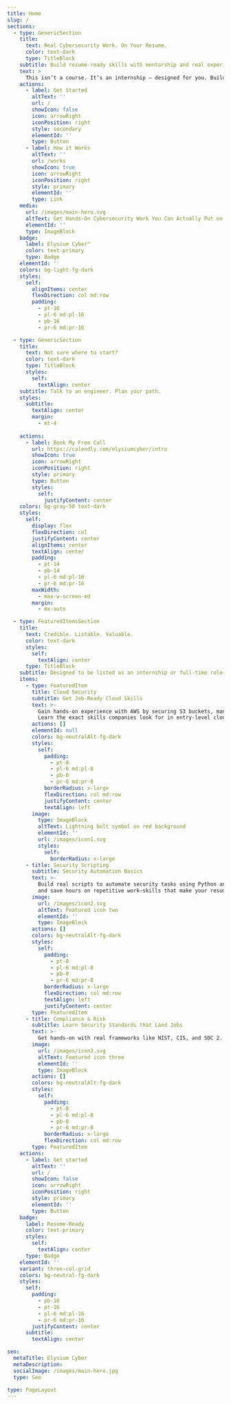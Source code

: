 ```yaml
---
title: Home
slug: /
sections:
  - type: GenericSection
    title:
      text: Real Cybersecurity Work. On Your Resume.
      color: text-dark
      type: TitleBlock
    subtitle: Build resume-ready skills with mentorship and real experience.
    text: >
      This isn’t a course. It’s an internship — designed for you. Build real cybersecurity projects, get mentored by an engineer, and list “Cybersecurity Intern” on your resume with confidence.
    actions:
      - label: Get Started
        altText: ''
        url: /
        showIcon: false
        icon: arrowRight
        iconPosition: right
        style: secondary
        elementId: ''
        type: Button
      - label: How it Works
        altText: ''
        url: /works
        showIcon: true
        icon: arrowRight
        iconPosition: right
        style: primary
        elementId: ''
        type: Link
    media:
      url: /images/main-hero.svg
      altText: Get Hands-On Cybersecurity Work You Can Actually Put on Your Resume
      elementId: ''
      type: ImageBlock
    badge:
      label: Elysium Cyber™
      color: text-primary
      type: Badge
    elementId: ''
    colors: bg-light-fg-dark
    styles:
      self:
        alignItems: center
        flexDirection: col md:row
        padding:
          - pt-16
          - pl-6 md:pl-16
          - pb-16
          - pr-6 md:pr-16

  - type: GenericSection
    title:
      text: Not sure where to start?
      color: text-dark
      type: TitleBlock
      styles:
        self:
          textAlign: center
    subtitle: Talk to an engineer. Plan your path.
    styles:
      subtitle:
        textAlign: center
        margin:
          - mt-4
        
    actions:
      - label: Book My Free Call
        url: https://calendly.com/elysiumcyber/intro
        showIcon: true
        icon: arrowRight
        iconPosition: right
        style: primary
        type: Button
        styles:
          self:
            justifyContent: center
    colors: bg-gray-50 text-dark
    styles:
      self:
        display: flex
        flexDirection: col
        justifyContent: center
        alignItems: center
        textAlign: center
        padding:
          - pt-14
          - pb-14
          - pl-6 md:pl-16
          - pr-6 md:pr-16
        maxWidth:
          - max-w-screen-md
        margin:
          - mx-auto

  - type: FeaturedItemsSection
    title:
      text: Credible. Listable. Valuable.
      color: text-dark
      styles:
        self:
          textAlign: center
      type: TitleBlock
    subtitle: Designed to be listed as an internship or full-time role—depending on where you are in your career.
    items:
      - type: FeaturedItem
        title: Cloud Security
        subtitle: Get Job-Ready Cloud Skills
        text: >-
          Gain hands-on experience with AWS by securing S3 buckets, managing IAM roles, and spotting misconfigurations.
          Learn the exact skills companies look for in entry-level cloud security roles.
        actions: []
        elementId: null
        colors: bg-neutralAlt-fg-dark
        styles:
          self:
            padding:
              - pt-8
              - pl-6 md:pl-8
              - pb-8
              - pr-6 md:pr-8
            borderRadius: x-large
            flexDirection: col md:row
            justifyContent: center
            textAlign: left
        image:
          type: ImageBlock
          altText: Lightning bolt symbol on red background
          elementId: ''
          url: /images/icon1.svg
          styles:
            self:
              borderRadius: x-large
      - title: Security Scripting
        subtitle: Security Automation Basics
        text: >-
          Build real scripts to automate security tasks using Python and Bash. Learn how to parse logs, flag suspicious activity,
          and save hours on repetitive work—skills that make your resume stand out.
        image:
          url: /images/icon2.svg
          altText: Featured icon two
          elementId: ''
          type: ImageBlock
        actions: []
        colors: bg-neutralAlt-fg-dark
        styles:
          self:
            padding:
              - pt-8
              - pl-6 md:pl-8
              - pb-8
              - pr-6 md:pr-8
            borderRadius: x-large
            flexDirection: col md:row
            textAlign: left
            justifyContent: center
        type: FeaturedItem
      - title: Compliance & Risk
        subtitle: Learn Security Standards that Land Jobs
        text: >-
          Get hands-on with real frameworks like NIST, CIS, and SOC 2. Understand what compliance means in practice and how it fits into the daily work of cybersecurity teams.
        image:
          url: /images/icon3.svg
          altText: Featured icon three
          elementId: ''
          type: ImageBlock
        actions: []
        colors: bg-neutralAlt-fg-dark
        styles:
          self:
            padding:
              - pt-8
              - pl-6 md:pl-8
              - pb-8
              - pr-6 md:pr-8
            borderRadius: x-large
            flexDirection: col md:row
        type: FeaturedItem
    actions:
      - label: Get started
        altText: ''
        url: /
        showIcon: false
        icon: arrowRight
        iconPosition: right
        style: primary
        elementId: ''
        type: Button
    badge:
      label: Resume-Ready
      color: text-primary
      styles:
        self:
          textAlign: center
      type: Badge
    elementId: ''
    variant: three-col-grid
    colors: bg-neutral-fg-dark
    styles:
      self:
        padding:
          - pb-16
          - pt-16
          - pl-6 md:pl-16
          - pr-6 md:pr-16
        justifyContent: center
      subtitle:
        textAlign: center

seo:
  metaTitle: Elysium Cyber
  metaDescription: 
  socialImage: /images/main-hero.jpg
  type: Seo

type: PageLayout
---
```

